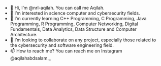 - 👋 Hi, I’m @nrl-aqilah. You can call me Aqilah.
- 👀 I’m interested in science computer and cybersecurity fields.
- 🌱 I’m currently learning C++ Programming, C Programming, Java Programming, R Programming, Computer Networking, Digital Fundamentals, Data Analytics, Data Structure and Computer Architecture.
- 💞️ I’m looking to collaborate on any project, especially those related to the cybersecurity and software engineering field.
- 📫 How to reach me? You can reach me on Instagram @aqilahabdsalam._

<!---
n-tonyparker/n-tonyparker is a ✨ special ✨ repository because its `README.md` (this file) appears on your GitHub profile.
You can click the Preview link to take a look at your changes.
--->

